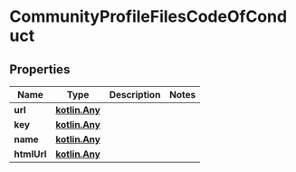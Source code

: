 
# CommunityProfileFilesCodeOfConduct

## Properties
Name | Type | Description | Notes
------------ | ------------- | ------------- | -------------
**url** | [**kotlin.Any**](.md) |  | 
**key** | [**kotlin.Any**](.md) |  | 
**name** | [**kotlin.Any**](.md) |  | 
**htmlUrl** | [**kotlin.Any**](.md) |  | 



